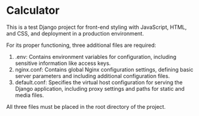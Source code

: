 # Calculator
This is a test Django project for front-end styling with JavaScript, HTML, and CSS, and deployment in a production environment.

For its proper functioning, three additional files are required:

1. .env: Contains environment variables for configuration, including sensitive information like access keys.
2. nginx.conf: Contains global Nginx configuration settings, defining basic server parameters and including additional configuration files.
3. default.conf: Specifies the virtual host configuration for serving the Django application, including proxy settings and paths for static and media files.

All three files must be placed in the root directory of the project.
